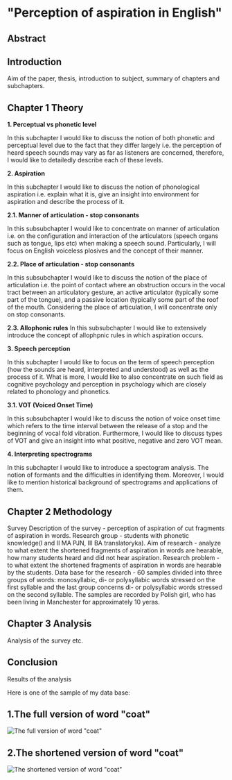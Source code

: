 # **"Perception of aspiration in English"**

## **Abstract**

## **Introduction**

Aim of the paper, thesis, introduction to subject, summary of chapters and subchapters.

## **Chapter 1 Theory**

**1. Perceptual vs phonetic level**

In this subchapter I would like to discuss the notion of both phonetic and perceptual level due to the fact that they differ largely i.e. the perception of heard speech sounds may vary as far as listeners are concerned, therefore, I would like to detailedly describe each of these levels. 

**2. Aspiration**

In this subchapter I would like to discuss the notion of phonological aspiration i.e. explain what it is, give an insight into environment for aspiration and describe the process of it. 

**2.1. Manner of articulation - stop consonants**

In this subsubchapter I would like to concentrate on manner of articulation i.e. on the configuration and interaction of the articulators (speech organs such as tongue, lips etc) when making a speech sound. Particularly, I will focus on English voiceless plosives and the concept of their manner.

**2.2. Place of articulation - stop consonants**

In this subsubchapter I would like to discuss the notion of the place of articulation i.e. the point of contact where an obstruction occurs in the vocal tract between an articulatory gesture, an active articulator (typically some part of the tongue), and a passive location (typically some part of the roof of the mouth. Considering the place of articulation, I will concentrate only on stop consonants.

**2.3. Allophonic rules**
In this subsubchapter I would like to extensively introduce the concept of allophpnic rules in which aspiration occurs. 

**3. Speech perception**

In this subchapter I would like to focus on the term of speech perception (how the sounds are heard, interpreted and understood) as well as the process of it. What is more, I would like to also concentrate on such field as cognitive psychology and perception in psychology which are closely related to phonology and phonetics.

**3.1. VOT (Voiced Onset Time)**

In this subsubchapter I would like to discuss the notion of voice onset time which refers to the time interval between the release of a stop and the beginning of vocal fold vibration. Furthermore, I would like to discuss types of VOT and give an insight into what positive, negative and zero VOT mean. 

**4. Interpreting spectrograms**

In this subchapter I would like to introduce a spectogram analysis. The notion of formants and the difficulties in identifying them. Moreover, I would like to mention historical background of spectrograms and applications of them.

## **Chapter 2 Methodology**

Survey
Description of the survey - perception of aspiration of cut fragments of aspiration in words.
Research group - students with phonetic knowledge(I and II MA PJN, III BA translatoryka).
Aim of  research - analyze to what extent the shortened fragments of aspiration in words are hearable, how many students heard and did not hear aspiration.
Research problem - to what extent the shortened fragments of aspiration in words are hearable by the students.
Data base for the research - 60 samples divided into three groups of words: monosyllabic, di- or polysyllabic words stressed on the first syllable and the last group concerns di- or polysyllabic words stressed on the second syllable. The samples are recorded by Polish girl, who has been living in Manchester for approximately 10 yeras.

## **Chapter 3 Analysis**

Analysis of the survey etc.

## **Conclusion**

Results of the analysis

Here is one of the sample of my data base:

## 1.**The full version of word "coat"**

 ![The full version of word "coat"](https://i.pinimg.com/564x/c6/13/30/c613307396abf4ee2d37c32e1f62edf6.jpg?fbclid=IwAR1u2a4OQ_DbbU-Qud20l0WMTTvgsg3RLXbTfyLMN17XFPxkFJFwQau-LPw)
 

 ## 2.**The shortened version of word "coat"**
 ![The shortened version of word "coat"](https://i.pinimg.com/564x/da/42/b0/da42b0a1d6bd0b396aeca4130c2846ce.jpg?fbclid=IwAR0FypyWyzO2bshcILFkPS48rcwE_zrc4nRc88igiByChdI6poXY06jIQbM)

